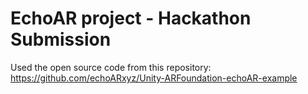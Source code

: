 # EchoAR project - Hackathon Submission

Used the open source code from this repository: https://github.com/echoARxyz/Unity-ARFoundation-echoAR-example
